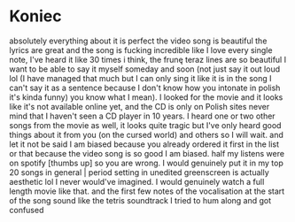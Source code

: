 # Koniec

absolutely everything about it is perfect the video song is beautiful the lyrics are great and the song is fucking incredible like I love every single note, I've heard it like 30 times i think, the frunę teraz lines are so beautiful I want to be able to say it myself someday and soon (not just say it out loud lol (I have managed that much but I can only sing it like it is in the song I can't say it as a sentence because I don't know how you intonate in polish it's kinda funny) you know what I mean). I looked for the movie and it looks like it's not available online yet, and the CD is only on Polish sites never mind that I haven't seen a CD player in 10 years. I heard one or two other songs from the movie as well, it looks quite tragic but I've only heard good things about it from you (on the cursed world) and others so I will wait. and let it not be said I am biased because you already ordered it first in the list or that because the video song is so good I am biased. half my listens were on spotify [thumbs up] so you are wrong. I would genuinely put it in my top 20 songs in general | period setting in unedited greenscreen is actually aesthetic lol I never would've imagined. I would genuinely watch a full length movie like that. and the first few notes of the vocalisation at the start of the song sound like the tetris soundtrack I tried to hum along and got confused
